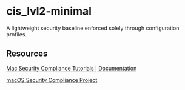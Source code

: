 # cis_lvl2-minimal

A lightweight security baseline enforced solely through configuration profiles.

## Resources
 
[Mac Security Compliance Tutorials | Documentation](https://it-training.apple.com/tutorials/apt-compliance/)

[macOS Security Compliance Project](https://github.com/usnistgov/macos_security)
